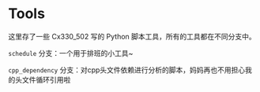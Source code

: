 # Tools
这里存了一些 Cx330_502 写的 Python 脚本工具，所有的工具都在不同分支中。

`schedule` 分支：一个用于排班的小工具~

`cpp_dependency` 分支：对cpp头文件依赖进行分析的脚本，妈妈再也不用担心我的头文件循环引用啦
